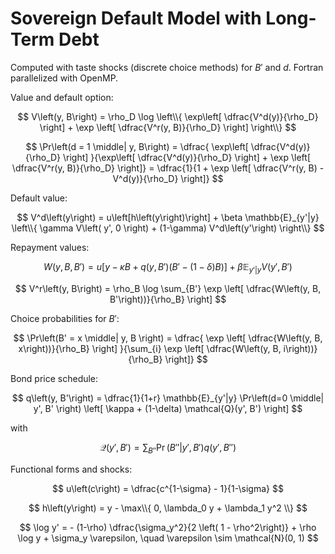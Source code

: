 # Sovereign Default Model with Long-Term Debt
Computed with taste shocks (discrete choice methods) for $B'$ and $d$. Fortran parallelized with OpenMP.

Value and default option:

$$ V\left(y, B\right) = \rho_D \log \left\\{ \exp\left[ \dfrac{V^d(y)}{\rho_D} \right] + \exp \left[ \dfrac{V^r(y, B)}{\rho_D} \right] \right\\} $$

$$ \Pr\left(d = 1 \middle| y, B\right) = \dfrac{   \exp\left[ \dfrac{V^d(y)}{\rho_D} \right] }{\exp\left[ \dfrac{V^d(y)}{\rho_D} \right] + \exp \left[ \dfrac{V^r(y, B)}{\rho_D} \right]} = \dfrac{1}{1 + \exp \left[ \dfrac{V^r(y, B) - V^d(y)}{\rho_D} \right]} $$

Default value:

$$ V^d\left(y\right) = u\left[h\left(y\right)\right] + \beta \mathbb{E}_{y'|y} \left\\{ \gamma V\left( y', 0 \right) + (1-\gamma) V^d\left(y'\right) \right\\} $$

Repayment values:

$$ W\left(y, B, B'\right) = u\left[ y - \kappa B + q\left(y, B'\right) \left( B' - (1-\delta) B \right) \right] + \beta \mathbb{E}_{y'|y} V\left(y', B'\right) $$

$$ V^r\left(y, B\right) = \rho_B \log \sum_{B'} \exp \left[ \dfrac{W\left(y, B, B'\right))}{\rho_B} \right] $$

Choice probabilities for $B'$:

$$ \Pr\left(B' = x \middle| y, B \right) = \dfrac{ \exp \left[ \dfrac{W\left(y, B, x\right))}{\rho_B} \right] }{\sum_{i} \exp \left[ \dfrac{W\left(y, B, i\right))}{\rho_B} \right]} $$

Bond price schedule:

$$ q\left(y, B'\right) = \dfrac{1}{1+r} \mathbb{E}_{y'|y} \Pr\left(d=0 \middle| y', B' \right) \left[ \kappa + (1-\delta) \mathcal{Q}(y', B') \right] $$

with

$$ \mathcal{Q}(y', B') = \sum_{B''} \Pr\left( B'' \middle| y', B' \right) q\left(y', B''\right) $$

Functional forms and shocks:

$$ u\left(c\right) = \dfrac{c^{1-\sigma} - 1}{1-\sigma} $$

$$ h\left(y\right) = y - \max\\{ 0, \lambda_0 y + \lambda_1 y^2 \\} $$

$$ \log y' = - (1-\rho) \dfrac{\sigma_y^2}{2 \left( 1 - \rho^2\right)} + \rho \log y + \sigma_y \varepsilon, \quad \varepsilon \sim \mathcal{N}(0, 1) $$
